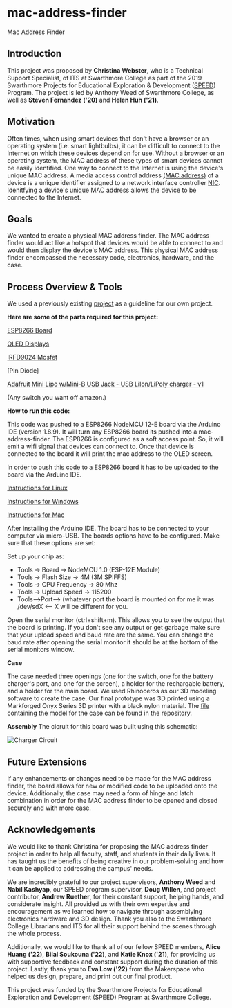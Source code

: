 # mac-address-finder

Mac Address Finder 

## Introduction
This project was proposed by **Christina Webster**, who is a Technical Support Specialist, of ITS at Swarthmore College as part of the 2019 Swarthmore Projects for Educational Exploration & Development ([SPEED](https://www.swarthmore.edu/its/swarthmore-projects-educational-exploration-and-development-speed-program)) Program. The project is led by Anthony Weed of Swarthmore College, as well as **Steven Fernandez ('20)** and **Helen Huh ('21)**.

## Motivation
Often times, when using smart devices that don't have a browser or an operating system (i.e. smart lightbulbs), it can be difficult to connect to the Internet on which these devices depend on for use. Without a browser or an operating system, the MAC address of these types of smart devices cannot be easily identified. One way to connect to the Internet is using the device's unique MAC address. A media access control address [(MAC address)](https://en.wikipedia.org/wiki/MAC_address) of a device is a unique identifier assigned to a network interface controller [NIC](https://en.wikipedia.org/wiki/Network_interface_controller). Idenitfying a device's unique MAC address allows the device to be connected to the Internet. 

## Goals
We wanted to create a physical MAC address finder. The MAC address finder would act like a hotspot that devices would be able to connect to and would then display the device's MAC address. This physical MAC address finder encompassed the necessary code, electronics, hardware, and the case.

## Process Overview & Tools

We used a previously existing [project](https://learn.adafruit.com/mac-address-finder) as a guideline for our own project.

**Here are some of the parts required for this project:**

[ESP8266 Board](https://www.amazon.com/gp/product/B07L8W9SP3/ref=ppx_yo_dt_b_asin_title_o00_s00?ie=UTF8&psc=1)

[OLED Displays](https://www.amazon.com/gp/product/B0761LV1SD/ref=ppx_yo_dt_b_asin_title_o00_s00?ie=UTF8&psc=1)

[IRFD9024 Mosfet](https://www.vishay.com/docs/91137/sihfd902.pdf)

[Pin Diode]

[Adafruit Mini Lipo w/Mini-B USB Jack - USB LiIon/LiPoly charger - v1](https://www.adafruit.com/product/1905?gclid=Cj0KCQjwvo_qBRDQARIsAE-bsH__Asb4inO1-XE0V_F_KAbHImAmh22P0SS0DY36mvQU5T1CZnm-2j8aAr6FEALw_wcB)

(Any switch you want off amazon.)

**How to run this code:**

This code was pushed to a ESP8266 NodeMCU 12-E board via the Arduino IDE (version 1.8.9). It will turn any ESP8266 board its pushed into a mac-address-finder. The ESP8266 is configured as a soft access point. So, it will emit a wifi signal that devices can connect to. Once that device is connected to the board it will print the mac address to the OLED screen.

In order to push this code to a ESP8266 board it has to be uploaded to the board via the Arduino IDE.

[Instructions for Linux](https://www.arduino.cc/en/Guide/Linux#toc4)

[Instructions for Windows](https://www.arduino.cc/en/Guide/Windows)

[Instructions for Mac](https://www.arduino.cc/en/Guide/MacOSX)

After installing the Arduino IDE. The board has to be connected to your computer via micro-USB. The boards options have to be configured. Make sure that these options are set:

Set up your chip as:
* Tools -> Board -> NodeMCU 1.0 (ESP-12E Module)
* Tools -> Flash Size -> 4M (3M SPIFFS)
* Tools -> CPU Frequency -> 80 Mhz
* Tools -> Upload Speed -> 115200
* Tools-->Port--> (whatever port the board is mounted on for me it was /dev/sdX <-- X will be different for you.

Open the serial monitor (ctrl+shift+m). This allows you to see the output that the board is printing. If you don't see any output or get garbage make sure that your upload speed and baud rate are the same. You can change the baud rate after opening the serial monitor it should be at the bottom of the serial monitors window.

**Case**

The case needed three openings (one for the switch, one for the battery charger's port, and one for the screen), a holder for the rechargable battery, and a holder for the main board. We used Rhinoceros as our 3D modeling software to create the case. Our final prototype was 3D printed using a Markforged Onyx Series 3D printer with a black nylon material. The [file](https://github.swarthmore.edu/SPEED/mac-address-finder/blob/master/MAC_Address_Finder_v3.stl) containing the model for the case can be found in the repository. 

**Assembly**
The cicruit for this board was built using this schematic:

![Charger Circuit](https://github.swarthmore.edu/SPEED/mac-address-finder/blob/master/charger%20circuit.png)


## Future Extensions

If any enhancements or changes need to be made for the MAC address finder, the board allows for new or modified code to be uploaded onto the device. Additionally, the case may need a form of hinge and latch combination in order for the MAC address finder to be opened and closed securely and with more ease. 

## Acknowledgements

We would like to thank Christina for proposing the MAC address finder project in order to help all faculty, staff, and students in their daily lives. It has taught us the benefits of being creative in our problem-solving and how it can be applied to addressing the campus' needs.

We are incredibly grateful to our project supervisors, **Anthony Weed** and **Nabil Kashyap**, our SPEED program supervisor, **Doug Willen**, and project contributor, **Andrew Ruether**, for their constant support, helping hands, and considerate insight. All provided us with their own expertise and encouragement as we learned how to navigate through assemblying electronics hardware and 3D design. Thank you also to the Swarthmore College Librarians and ITS for all their support behind the scenes through the whole process.

Additionally, we would like to thank all of our fellow SPEED members, **Alice Huang ('22)**, **Bilal Soukouna ('22)**, and **Katie Knox ('21)**, for providing us with supportive feedback and constant support during the duration of this project. Lastly, thank you to **Eva Low ('22)** from the Makerspace who helped us design, prepare, and print out our final product.

This project was funded by the Swarthmore Projects for Educational Exploration and Development (SPEED) Program at Swarthmore College.
